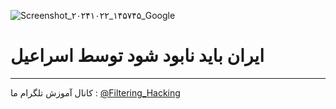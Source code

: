 ![Screenshot_۲۰۲۴۱۰۲۲_۱۴۵۷۴۵_Google](https://github.com/user-attachments/assets/f4d23d3a-159e-4ffc-b104-0fc8034a9c88)
# ایران باید نابود شود توسط اسراعیل
------
کانال آموزش تلگرام ما :
[@Filtering_Hacking](https://t.me/Filtering_Hacking)
